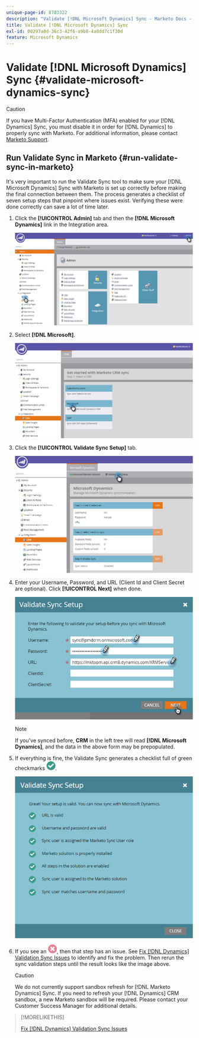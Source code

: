 ```yaml
---
unique-page-id: 8783322
description: "Validate [!DNL Microsoft Dynamics] Sync - Marketo Docs - Product Documentation"
title: Validate [!DNL Microsoft Dynamics] Sync
exl-id: 00297a8d-36c3-42f6-a9b8-4a8dd7c1f30d
feature: Microsoft Dynamics
---
```

# Validate [!DNL Microsoft Dynamics] Sync {#validate-microsoft-dynamics-sync}

>[!CAUTION]
>
>If you have Multi-Factor Authentication (MFA) enabled for your [!DNL Dynamics] Sync, you must disable it in order for [!DNL Dynamics] to properly sync with Marketo. For additional information, please contact [Marketo Support](https://nation.marketo.com/t5/Support/ct-p/Support).

## Run Validate Sync in Marketo {#run-validate-sync-in-marketo}

It's very important to run the Validate Sync tool to make sure your [!DNL Microsoft Dynamics] Sync with Marketo is set up correctly before making the final connection between them. The process generates a checklist of seven setup steps that pinpoint where issues exist. Verifying these were done correctly can save a lot of time later.

1. Click the **[!UICONTROL Admin]** tab and then the **[!DNL Microsoft Dynamics]** link in the Integration area.

   ![](assets/image2015-9-28-16-3a7-3a51.png)

1. Select **[!DNL Microsoft]**.

   ![](assets/image2015-9-28-16-3a10-3a47.png)

1. Click the **[!UICONTROL Validate Sync Setup]** tab.

   ![](assets/image2015-9-28-16-3a11-3a45.png)

1. Enter your Username, Password, and URL (Client Id and Client Secret are optional). Click **[!UICONTROL Next]** when done.

   ![](assets/four-1.png)

   >[!NOTE]
   >
   >If you've synced before, **CRM** in the left tree will read **[!DNL Microsoft Dynamics]**, and the data in the above form may be prepopulated.

1. If everything is fine, the Validate Sync generates a checklist full of green checkmarks ![--](assets/check.png).

   ![](assets/image2015-9-22-15-3a58-3a12.png)

1. If you see an ![--](assets/delete.png), then that step has an issue. See [Fix [!DNL Dynamics] Validation Sync Issues](/help/marketo/product-docs/crm-sync/microsoft-dynamics-sync/sync-setup/validate-microsoft-dynamics-sync/fix-dynamics-validation-sync-issues.md) to identify and fix the problem. Then rerun the sync validation steps until the result looks like the image above.

   >[!CAUTION]
   >
   >We do not currently support sandbox refresh for [!DNL Marketo Dynamics] Sync. If you need to refresh your [!DNL Dynamics] CRM sandbox, a new Marketo sandbox will be required. Please contact your Customer Success Manager for additional details.

>[!MORELIKETHIS]
>
>[Fix [!DNL Dynamics] Validation Sync Issues](/help/marketo/product-docs/crm-sync/microsoft-dynamics-sync/sync-setup/validate-microsoft-dynamics-sync/fix-dynamics-validation-sync-issues.md)
